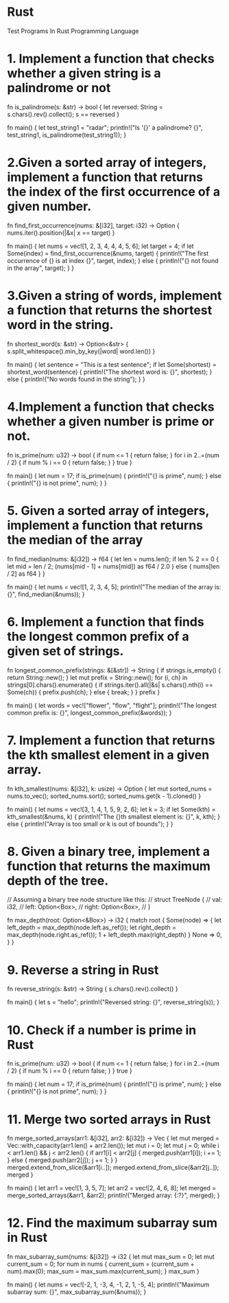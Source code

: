 # Rust
Test Programs In Rust Programming Language

# 1. Implement a function that checks whether a given string is a palindrome or not

fn is_palindrome(s: &str) -> bool {
    let reversed: String = s.chars().rev().collect();
    s == reversed
}

fn main() {
    let test_string1 = "radar";
    println!("Is '{}' a palindrome? {}", test_string1, is_palindrome(test_string1));
}


# 2.Given a sorted array of integers, implement a function that returns the index of the first occurrence of a given number.

fn find_first_occurrence(nums: &[i32], target: i32) -> Option<usize> {
    nums.iter().position(|&x| x == target)
}

fn main() {
    let nums = vec![1, 2, 3, 4, 4, 4, 5, 6];
    let target = 4;
    if let Some(index) = find_first_occurrence(&nums, target) {
        println!("The first occurrence of {} is at index {}", target, index);
    } else {
        println!("{} not found in the array", target);
    }
}


# 3.Given a string of words, implement a function that returns the shortest word in the string.

fn shortest_word(s: &str) -> Option<&str> {
    s.split_whitespace().min_by_key(|word| word.len())
}

fn main() {
    let sentence = "This is a test sentence";
    if let Some(shortest) = shortest_word(sentence) {
        println!("The shortest word is: {}", shortest);
    } else {
        println!("No words found in the string");
    }
}

# 4.Implement a function that checks whether a given number is prime or not.
fn is_prime(num: u32) -> bool {
    if num <= 1 {
        return false;
    }
    for i in 2..=(num / 2) {
        if num % i == 0 {
            return false;
        }
    }
    true
}

fn main() {
    let num = 17;
    if is_prime(num) {
        println!("{} is prime", num);
    } else {
        println!("{} is not prime", num);
    }
}

# 5. Given a sorted array of integers, implement a function that returns the median of the array
fn find_median(nums: &[i32]) -> f64 {
    let len = nums.len();
    if len % 2 == 0 {
        let mid = len / 2;
        (nums[mid - 1] + nums[mid]) as f64 / 2.0
    } else {
        nums[len / 2] as f64
    }
}

fn main() {
    let nums = vec![1, 2, 3, 4, 5];
    println!("The median of the array is: {}", find_median(&nums));
}

# 6. Implement a function that finds the longest common prefix of a given set of strings.
fn longest_common_prefix(strings: &[&str]) -> String {
    if strings.is_empty() {
        return String::new();
    }
    let mut prefix = String::new();
    for (i, ch) in strings[0].chars().enumerate() {
        if strings.iter().all(|&s| s.chars().nth(i) == Some(ch)) {
            prefix.push(ch);
        } else {
            break;
        }
    }
    prefix
}

fn main() {
    let words = vec!["flower", "flow", "flight"];
    println!("The longest common prefix is: {}", longest_common_prefix(&words));
}

# 7. Implement a function that returns the kth smallest element in a given array.
fn kth_smallest(nums: &[i32], k: usize) -> Option<i32> {
    let mut sorted_nums = nums.to_vec();
    sorted_nums.sort();
    sorted_nums.get(k - 1).cloned()
}

fn main() {
    let nums = vec![3, 1, 4, 1, 5, 9, 2, 6];
    let k = 3;
    if let Some(kth) = kth_smallest(&nums, k) {
        println!("The {}th smallest element is: {}", k, kth);
    } else {
        println!("Array is too small or k is out of bounds");
    }
}

# 8. Given a binary tree, implement a function that returns the maximum depth of the tree.
// Assuming a binary tree node structure like this:
// struct TreeNode {
//     val: i32,
//     left: Option<Box<TreeNode>>,
//     right: Option<Box<TreeNode>>,
// }

fn max_depth(root: Option<&Box<TreeNode>>) -> i32 {
    match root {
        Some(node) => {
            let left_depth = max_depth(node.left.as_ref());
            let right_depth = max_depth(node.right.as_ref());
            1 + left_depth.max(right_depth)
        }
        None => 0,
    }
}

# 9. Reverse a string in Rust
fn reverse_string(s: &str) -> String {
    s.chars().rev().collect()
}

fn main() {
    let s = "hello";
    println!("Reversed string: {}", reverse_string(s));
}

# 10. Check if a number is prime in Rust
fn is_prime(num: u32) -> bool {
    if num <= 1 {
        return false;
    }
    for i in 2..=(num / 2) {
        if num % i == 0 {
            return false;
        }
    }
    true
}

fn main() {
    let num = 17;
    if is_prime(num) {
        println!("{} is prime", num);
    } else {
        println!("{} is not prime", num);
    }
}
# 11. Merge two sorted arrays in Rust
fn merge_sorted_arrays(arr1: &[i32], arr2: &[i32]) -> Vec<i32> {
    let mut merged = Vec::with_capacity(arr1.len() + arr2.len());
    let mut i = 0;
    let mut j = 0;
    while i < arr1.len() && j < arr2.len() {
        if arr1[i] < arr2[j] {
            merged.push(arr1[i]);
            i += 1;
        } else {
            merged.push(arr2[j]);
            j += 1;
        }
    }
    merged.extend_from_slice(&arr1[i..]);
    merged.extend_from_slice(&arr2[j..]);
    merged
}

fn main() {
    let arr1 = vec![1, 3, 5, 7];
    let arr2 = vec![2, 4, 6, 8];
    let merged = merge_sorted_arrays(&arr1, &arr2);
    println!("Merged array: {:?}", merged);
}

# 12. Find the maximum subarray sum in Rust
fn max_subarray_sum(nums: &[i32]) -> i32 {
    let mut max_sum = 0;
    let mut current_sum = 0;
    for num in nums {
        current_sum = (current_sum + num).max(0);
        max_sum = max_sum.max(current_sum);
    }
    max_sum
}

fn main() {
    let nums = vec![-2, 1, -3, 4, -1, 2, 1, -5, 4];
    println!("Maximum subarray sum: {}", max_subarray_sum(&nums));
}

